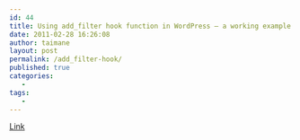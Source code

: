 ```yaml
---
id: 44
title: Using add_filter hook function in WordPress — a working example
date: 2011-02-28 16:26:08
author: taimane
layout: post
permalink: /add_filter-hook/
published: true
categories:
   -
tags:
   -
---
```

[Link](/wordpress/using-add_filter-hook)